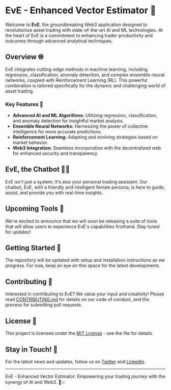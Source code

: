 # EvE - Enhanced Vector Estimator 🌟

Welcome to **EvE**, the groundbreaking Web3 application designed to revolutionize asset trading with state-of-the-art AI and ML technologies. At the heart of EvE is a commitment to enhancing trader productivity and outcomes through advanced analytical techniques.

## Overview 🌐

EvE integrates cutting-edge methods in machine learning, including regression, classification, anomaly detection, and complex ensemble neural networks, coupled with Reinforcement Learning (RL). This powerful combination is tailored specifically for the dynamic and challenging world of asset trading.

### Key Features 🔑

- **Advanced AI and ML Algorithms:** Utilizing regression, classification, and anomaly detection for insightful market analysis.
- **Ensemble Neural Networks:** Harnessing the power of collective intelligence for more accurate predictions.
- **Reinforcement Learning:** Adapting and evolving strategies based on market behavior.
- **Web3 Integration:** Seamless incorporation with the decentralized web for enhanced security and transparency.

## EvE, the Chatbot 🤖💬

EvE isn't just a system; it's also your personal trading assistant. Our chatbot, EvE, with a friendly and intelligent female persona, is here to guide, assist, and provide you with real-time insights.

## Upcoming Tools 🔧

We're excited to announce that we will soon be releasing a suite of tools that will allow users to experience EvE's capabilities firsthand. Stay tuned for updates!

## Getting Started 🚀

The repository will be updated with setup and installation instructions as we progress. For now, keep an eye on this space for the latest developments.

## Contributing 🤝

Interested in contributing to EvE? We value your input and creativity! Please read [CONTRIBUTING.md](CONTRIBUTING.md) for details on our code of conduct, and the process for submitting pull requests.

## License 📄

This project is licensed under the [MIT License](LICENSE.md) - see the file for details.

## Stay in Touch! 📢

For the latest news and updates, follow us on [Twitter](https://twitter.com/EvE_Trading) and [LinkedIn](https://www.linkedin.com/company/eve-trading).

---

EvE - Enhanced Vector Estimator: Empowering your trading journey with the synergy of AI and Web3. 💪📈

